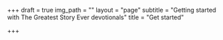 +++
draft = true
img_path = ""
layout = "page"
subtitle = "Getting started with The Greatest Story Ever devotionals"
title = "Get started"

+++
